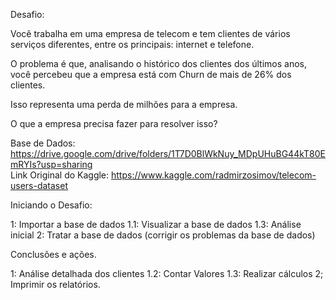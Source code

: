 Desafio:

Você trabalha em uma empresa de telecom e tem clientes de vários serviços diferentes, entre os principais: internet e telefone.

O problema é que, analisando o histórico dos clientes dos últimos anos, você percebeu que a empresa está com Churn de mais de 26% dos clientes.

Isso representa uma perda de milhões para a empresa.

O que a empresa precisa fazer para resolver isso?

Base de Dados: https://drive.google.com/drive/folders/1T7D0BlWkNuy_MDpUHuBG44kT80EmRYIs?usp=sharing <br>
Link Original do Kaggle: https://www.kaggle.com/radmirzosimov/telecom-users-dataset


Iniciando o Desafio:

1: Importar a base de dados
1.1: Visualizar a base de dados
1.3: Análise inicial 
2: Tratar a base de dados (corrigir os problemas da base de dados)

Conclusões e ações.

1: Análise detalhada dos clientes
1.2: Contar Valores
1.3: Realizar cálculos
2; Imprimir os relatórios.

